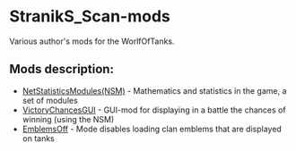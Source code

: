 ﻿# StranikS_Scan-mods
Various author's mods for the WorlfOfTanks.

## Mods description:
* [NetStatisticsModules(NSM)][] - Mathematics and statistics in the game, a set of modules
* [VictoryChancesGUI][] - GUI-mod for displaying in a battle the chances of winning (using the NSM)
* [EmblemsOff][] - Mode disables loading clan emblems that are displayed on tanks

[NetStatisticsModules(NSM)]:./NetStatisticsModules/
[VictoryChancesGUI]:./VictoryChancesGUI/
[EmblemsOff]:./EmblemsOff/